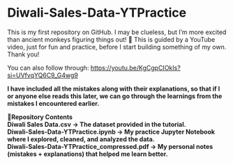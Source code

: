 # Diwali-Sales-Data-YTPractice
This is my first repository on GitHub. I may be clueless, but I’m more excited than ancient monkeys figuring things out! 🐒 This is guided by a YouTube video, just for fun and practice, before I start building something of my own. Thank you! <br>
 
You can also follow through: https://youtu.be/KgCgpCIOkIs?si=UVfvqYQ6C9_G4wg9 <br>

**I have included all the mistakes along with their explanations, so that if I or anyone else reads this later, we can go through the learnings from the mistakes I encountered earlier.** <br>

**📂Repository Contents <br>
Diwali Sales Data.csv → The dataset provided in the tutorial. <br>
Diwali-Sales-Data-YTPractice.ipynb → My practice Jupyter Notebook where I explored, cleaned, and analyzed the data. <br>
Diwali-Sales-Data-YTPractice_compressed.pdf → My personal notes (mistakes + explanations) that helped me learn better.** 

